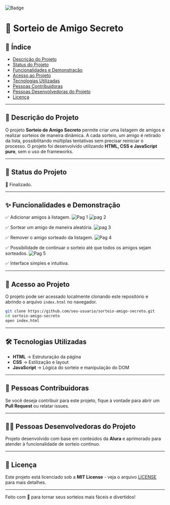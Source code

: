 ![Badge](https://img.shields.io/badge/status-em%20desenvolvimento-yellow)

# 🎁 Sorteio de Amigo Secreto

## 📌 Índice

- [Descrição do Projeto](#descrição-do-projeto)
- [Status do Projeto](#status-do-projeto)
- [Funcionalidades e Demonstração](#funcionalidades-e-demonstração)
- [Acesso ao Projeto](#acesso-ao-projeto)
- [Tecnologias Utilizadas](#tecnologias-utilizadas)
- [Pessoas Contribuidoras](#pessoas-contribuidoras)
- [Pessoas Desenvolvedoras do Projeto](#pessoas-desenvolvedoras-do-projeto)
- [Licença](#licença)

---

## 📖 Descrição do Projeto
O projeto **Sorteio de Amigo Secreto** permite criar uma listagem de amigos e realizar sorteios de maneira dinâmica. A cada sorteio, um amigo é retirado da lista, possibilitando múltiplas tentativas sem precisar reiniciar o processo. O projeto foi desenvolvido utilizando **HTML, CSS e JavaScript puro**, sem o uso de frameworks.

---

## 🚀 Status do Projeto
🔧 Finalizado.

---

## ✨ Funcionalidades e Demonstração
✅ Adicionar amigos à listagem.
![Pag 1](https://github.com/user-attachments/assets/268b358d-4a24-4514-a73d-d39b924c59f1)
![pag 2](https://github.com/user-attachments/assets/931f5874-b4bc-4995-abdb-26fda5785bbf)

✅ Sortear um amigo de maneira aleatória.
![pag 3](https://github.com/user-attachments/assets/d55b587f-d32e-4592-9fdf-91e9f2e6503e)

✅ Remover o amigo sorteado da listagem.
![Pag 4](https://github.com/user-attachments/assets/b557f81a-f792-4d44-9dc3-ac5005a42e21)

✅ Possibilidade de continuar o sorteio até que todos os amigos sejam sorteados.
![Pag 5](https://github.com/user-attachments/assets/d652486c-54dd-4ed7-b7ca-74cd9db060bd)

✅ Interface simples e intuitiva.

---

## 🔗 Acesso ao Projeto
O projeto pode ser acessado localmente clonando este repositório e abrindo o arquivo `index.html` no navegador.

```sh
git clone https://github.com/seu-usuario/sorteio-amigo-secreto.git
cd sorteio-amigo-secreto
open index.html
```

---

## 🛠️ Tecnologias Utilizadas
- **HTML** → Estruturação da página
- **CSS** → Estilização e layout
- **JavaScript** → Lógica do sorteio e manipulação do DOM

---

## 👥 Pessoas Contribuidoras
Se você deseja contribuir para este projeto, fique à vontade para abrir um **Pull Request** ou relatar issues.

---

## 👩‍💻 Pessoas Desenvolvedoras do Projeto
Projeto desenvolvido com base em conteúdos da **Alura** e aprimorado para atender à funcionalidade de sorteio contínuo.

---

## 📜 Licença
Este projeto está licenciado sob a **MIT License** - veja o arquivo [LICENSE](LICENSE) para mais detalhes.

---

Feito com 💙 para tornar seus sorteios mais fáceis e divertidos!

